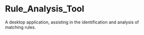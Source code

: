 # Rule_Analysis_Tool
A desktop application, assisting in the identification and analysis of matching rules.
